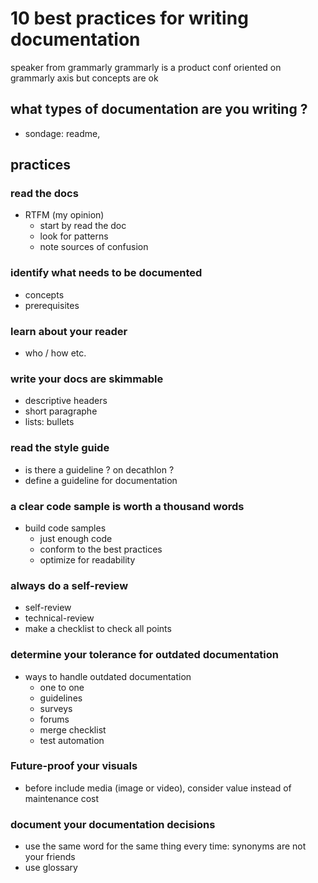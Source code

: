 # 10 best practices for writing documentation 

speaker from grammarly
grammarly is a product
conf oriented on grammarly axis but concepts are ok

## what types of documentation are you writing ?

- sondage: readme,

## practices

### read the docs

- RTFM (my opinion)
  - start by read the doc
  - look for patterns
  - note sources of confusion

### identify what needs to be documented

- concepts
- prerequisites

### learn about your reader

- who / how etc.

### write your docs are skimmable

- descriptive headers
- short paragraphe
- lists: bullets

### read the style guide

- is there a guideline ? on decathlon ?
- define a guideline for documentation

### a clear code sample is worth a thousand words

- build code samples
  - just enough code
  - conform to the best practices
  - optimize for readability

### always do a self-review

- self-review 
- technical-review
- make a checklist to check all points

### determine your tolerance for outdated documentation

- ways to handle outdated documentation
  - one to one
  - guidelines
  - surveys
  - forums
  - merge checklist
  - test automation

### Future-proof your visuals

- before include media (image or video), consider value instead of maintenance cost

### document your documentation decisions

- use the same word for the same thing every time: synonyms are not your friends
- use glossary


